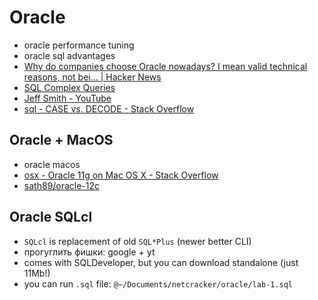 # Oracle
- oracle performance tuning
- oracle sql advantages
- [Why do companies choose Oracle nowadays? I mean valid technical reasons, not bei... | Hacker News](https://news.ycombinator.com/item?id=11318532)
- [SQL Complex Queries](http://www.bullraider.com/database/sql-tutorial/7-complex-queries-in-sql)
- [Jeff Smith - YouTube](https://www.youtube.com/user/ThatJeffSmith/videos?disable_polymer=1)
- [sql - CASE vs. DECODE - Stack Overflow](https://stackoverflow.com/questions/3193692/case-vs-decode)

## Oracle + MacOS
- oracle macos
- [osx - Oracle 11g on Mac OS X - Stack Overflow](https://stackoverflow.com/questions/29649699/oracle-11g-on-mac-os-x)
- [sath89/oracle-12c](https://hub.docker.com/r/sath89/oracle-12c/)

## Oracle SQLcl
- `SQLcl` is replacement of old `SQL*Plus` (newer better CLI)
- прогуглить фишки: google + yt
- comes with SQLDeveloper, but you can download standalone (just 11Mb!)
- you can run `.sql` file: `@~/Documents/netcracker/oracle/lab-1.sql`
